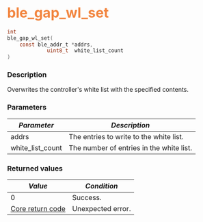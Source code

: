 ## <font color="#F2853F" style="font-size:24pt">ble\_gap\_wl\_set</font>

```c
int
ble_gap_wl_set(
    const ble_addr_t *addrs,
             uint8_t  white_list_count
)
```

### Description

Overwrites the controller's white list with the specified contents.

### Parameters

| *Parameter* | *Description* |
|-------------|---------------|
| addrs | The entries to write to the white list. |
| white\_list\_count | The number of entries in the white list. |

### Returned values

| *Value* | *Condition* |
|---------|-------------|
| 0 | Success. |
| [Core return code](../../ble_hs_return_codes/#return-codes-core) | Unexpected error. |

